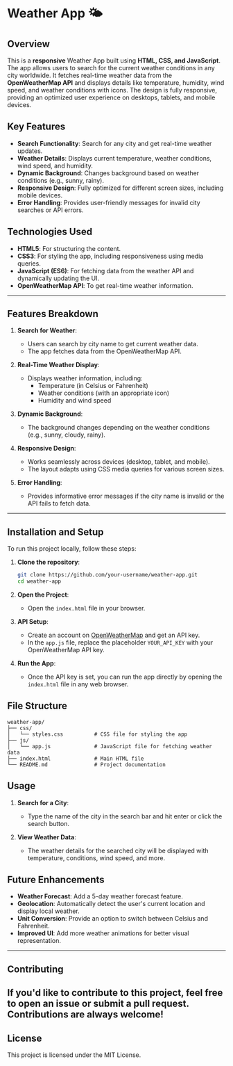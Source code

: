 # Weather App 🌤️

## Overview

This is a **responsive** Weather App built using **HTML, CSS, and JavaScript**. The app allows users to search for the current weather conditions in any city worldwide. It fetches real-time weather data from the **OpenWeatherMap API** and displays details like temperature, humidity, wind speed, and weather conditions with icons. The design is fully responsive, providing an optimized user experience on desktops, tablets, and mobile devices.

## Key Features

- **Search Functionality**: Search for any city and get real-time weather updates.
- **Weather Details**: Displays current temperature, weather conditions, wind speed, and humidity.
- **Dynamic Background**: Changes background based on weather conditions (e.g., sunny, rainy).
- **Responsive Design**: Fully optimized for different screen sizes, including mobile devices.
- **Error Handling**: Provides user-friendly messages for invalid city searches or API errors.

## Technologies Used

- **HTML5**: For structuring the content.
- **CSS3**: For styling the app, including responsiveness using media queries.
- **JavaScript (ES6)**: For fetching data from the weather API and dynamically updating the UI.
- **OpenWeatherMap API**: To get real-time weather information.
---


## Features Breakdown

1. **Search for Weather**:
   - Users can search by city name to get current weather data.
   - The app fetches data from the OpenWeatherMap API.

2. **Real-Time Weather Display**:
   - Displays weather information, including:
     - Temperature (in Celsius or Fahrenheit)
     - Weather conditions (with an appropriate icon)
     - Humidity and wind speed

3. **Dynamic Background**:
   - The background changes depending on the weather conditions (e.g., sunny, cloudy, rainy).
   
4. **Responsive Design**:
   - Works seamlessly across devices (desktop, tablet, and mobile).
   - The layout adapts using CSS media queries for various screen sizes.

5. **Error Handling**:
   - Provides informative error messages if the city name is invalid or the API fails to fetch data.
---

## Installation and Setup

To run this project locally, follow these steps:

1. **Clone the repository**:
   ```bash
   git clone https://github.com/your-username/weather-app.git
   cd weather-app
   ```

2. **Open the Project**:
   - Open the `index.html` file in your browser.

3. **API Setup**:
   - Create an account on [OpenWeatherMap](https://openweathermap.org/) and get an API key.
   - In the `app.js` file, replace the placeholder `YOUR_API_KEY` with your OpenWeatherMap API key.

4. **Run the App**:
   - Once the API key is set, you can run the app directly by opening the `index.html` file in any web browser.

## File Structure

```
weather-app/
├── css/
│   └── styles.css          # CSS file for styling the app
├── js/
│   └── app.js              # JavaScript file for fetching weather data
├── index.html              # Main HTML file
└── README.md               # Project documentation
```

## Usage

1. **Search for a City**:
   - Type the name of the city in the search bar and hit enter or click the search button.
   
2. **View Weather Data**:
   - The weather details for the searched city will be displayed with temperature, conditions, wind speed, and more.

## Future Enhancements

- **Weather Forecast**: Add a 5-day weather forecast feature.
- **Geolocation**: Automatically detect the user's current location and display local weather.
- **Unit Conversion**: Provide an option to switch between Celsius and Fahrenheit.
- **Improved UI**: Add more weather animations for better visual representation.
---

## Contributing

If you'd like to contribute to this project, feel free to open an issue or submit a pull request. Contributions are always welcome!
---

## License

This project is licensed under the MIT License.

